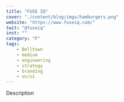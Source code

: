 ```yaml
---
title: "FUSE IQ"
cover: "./content/blog/imgs/hamburgers.png"
website: "https://www.fuseiq.com/"
twit: "@fuseiq"
inst: ""
category: "F"
tags:
    - Belltown
    - medium
    - engineering
    - strategy
    - branding
    - ux/ui
---
```


Description
